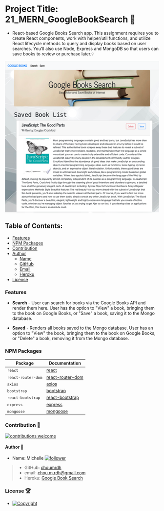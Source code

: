 # Project Title: 21_MERN_GoogleBookSearch :raised_hands:

- React-based Google Books Search app. This assignment requires you to create React components, work with helper/util functions, and utilize React lifecycle methods to query and display books based on user searches. You'll also use Node, Express and MongoDB so that users can save books to review or purchase later.:bulb:

[![BookSearch](./21MERN_GoogleBookSearch.png)](https://mern-googlebooksearch.herokuapp.com/)

## Table of Contents:

- [Features](#Features)
- [NPM Packages](#npm-packages)
- [Contribution](#contribution-handshake)
- [Author](#author-bust_in_silhouette)
  - [Name](#author-bust_in_silhouette)
  - [GitHub](#author-bust_in_silhouette)
  - [Email](#author-bust_in_silhouette)
  - [Heroku](#author-bust_in_silhouette)
- [License](#license-trophy)

### Features

- <b>Search</b> - User can search for books via the Google Books API and render them here. User has the option to "View" a book, bringing them to the book on Google Books, or "Save" a book, saving it to the Mongo database.

- <b>Saved</b> - Renders all books saved to the Mongo database. User has an option to "View" the book, bringing them to the book on Google Books, or "Delete" a book, removing it from the Mongo database.

### NPM Packages

| Package            | Documentation                                                      |
| ------------------ | ------------------------------------------------------------------ |
| `react`            | [react](https://www.npmjs.com/package/react)                       |
| `react-router-dom` | [react-router-dom](https://www.npmjs.com/package/react-router-dom) |
| `axios`            | [axios](https://www.npmjs.com/package/axios)                       |
| `bootstrap`        | [bootstrap](https://www.npmjs.com/package/bootstrap)               |
| `react-bootstrap`  | [react-bootstrap](https://www.npmjs.com/package/react-bootstrap)   |
| `express`          | [express](https://www.npmjs.com/package/express)                   |
| `mongoose`         | [mongoose](https://www.npmjs.com/package/mongoose)                 |

### Contribution :handshake:

[![contributions welcome](https://img.shields.io/badge/contributions-welcome-brightgreen.svg?style=flat)](https://github.com/choumrdh/#21_MERN_GoogleBookSearch/issues)

#### Author :bust_in_silhouette:

- Name: Michelle [![follower](https://img.shields.io/github/followers/choumrdh?label=follower&style=social)](https://github.com/choumrdh?tab=followers)

> - GitHub: [choumrdh](https://github.com/choumrdh)
> - email: chou.m.rdh@gmail.com
> - Heroku: [Google Book Search](https://mern-googlebooksearch.herokuapp.com/)

### License :trophy:

- [![Copyright](https://img.shields.io/badge/Copyright-Michelle-blue)](https://github.com/choumrdh)
